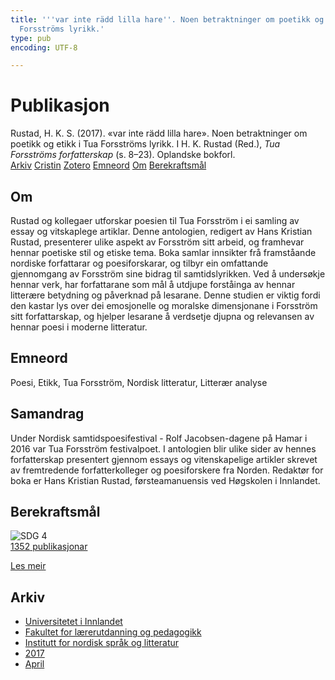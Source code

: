 ```yaml
---
title: '''var inte rädd lilla hare''. Noen betraktninger om poetikk og etikk i Tua
  Forsströms lyrikk.'
type: pub
encoding: UTF-8

---
```

<h1>Publikasjon</h1>
<article id="csl-bib-container-95XXPKVD" class="csl-bib-container">
  <div class="csl-bib-body"> <div class="csl-entry">Rustad, H. K. S. (2017). «var inte rädd lilla hare». Noen betraktninger om poetikk og etikk i Tua Forsströms lyrikk. I H. K. Rustad (Red.), <i>Tua Forsströms forfatterskap</i> (s. 8–23). Oplandske bokforl.</div> </div>
  <div class="csl-bib-buttons">
    <a href="#taxonomy-article-95XXPKVD" alt="archive" class="csl-bib-button">Arkiv</a>
    <a href="https://app.cristin.no/results/show.jsf?id=1464393" alt="Cristin" class="csl-bib-button">Cristin</a>
    <a href="http://zotero.org/groups/5881554/items/95XXPKVD" alt="Zotero" class="csl-bib-button">Zotero</a>
    <a href="#keywords-article-95XXPKVD" alt="keywords" class="csl-bib-button">Emneord</a>
    <a href="#about-article-95XXPKVD" alt="about_pub" class="csl-bib-button">Om</a>
    <a href="#sdg-article-95XXPKVD" alt="sdg" class="csl-bib-button">Berekraftsmål</a>
  </div>
  <div id="csl-bib-meta-container-95XXPKVD"></div>
</article>
<div id="csl-bib-meta-95XXPKVD" class="csl-bib-meta">
  <article id="about-article-95XXPKVD" class="about_pub-article">
    <h1>Om</h1>
    Rustad og kollegaer utforskar poesien til Tua Forsström i ei samling av essay og vitskaplege artiklar. Denne antologien, redigert av Hans Kristian Rustad, presenterer ulike aspekt av Forsström sitt arbeid, og framhevar hennar poetiske stil og etiske tema. Boka samlar innsikter frå framståande nordiske forfattarar og poesiforskarar, og tilbyr ein omfattande gjennomgang av Forsström sine bidrag til samtidslyrikken. Ved å undersøkje hennar verk, har forfattarane som mål å utdjupe forståinga av hennar litterære betydning og påverknad på lesarane. Denne studien er viktig fordi den kastar lys over dei emosjonelle og moralske dimensjonane i Forsström sitt forfattarskap, og hjelper lesarane å verdsetje djupna og relevansen av hennar poesi i moderne litteratur.
  </article>
  <article id="keywords-article-95XXPKVD" class="keywords-article">
    <h1>Emneord</h1>
    Poesi, Etikk, Tua Forsström, Nordisk litteratur, Litterær analyse
  </article>
  <article id="abstract-article-95XXPKVD" class="abstract-article">
    <h1>Samandrag</h1>
    Under Nordisk samtidspoesifestival - Rolf Jacobsen-dagene på Hamar i 2016 var Tua Forsström festivalpoet. I antologien blir ulike sider av hennes forfatterskap presentert gjennom essays og vitenskapelige artikler skrevet av fremtredende forfatterkolleger og poesiforskere fra Norden. Redaktør for boka er Hans Kristian Rustad, førsteamanuensis ved Høgskolen i Innlandet.
  </article>
  <article id="sdg-article-95XXPKVD" class="sdg-article">
    <h1>Berekraftsmål</h1>
    <div class="sdg-container"><div id="sdg4" class="sdg">
        <img src="{{< params subfolder >}}images/sdg/sdg04_nn.png" class="image" alt="SDG 4">
        <div class="sdg-overlay">
          <a href="/nn/archive/?key=?sdg=4#archive" class="sdg-publication-count"><span>1352</span> publikasjonar</a>
          <p><a href="https://fn.no/om-fn/fns-baerekraftsmaal/god-utdanning?lang=nno-NO" class="sdg-read-more">Les meir</a></p>
        </div>
      </div></div>
  </article>
  <article id="taxonomy-article-95XXPKVD" class="taxonomy-article">
    <h1>Arkiv</h1>
    <ul>
      <li>
        <a href="/nn/archive/?key=3DCRN523">Universitetet i Innlandet</a>
      </li>
      <li>
        <a href="/nn/archive/?key=WYNZA47F">Fakultet for lærerutdanning og pedagogikk</a>
      </li>
      <li>
        <a href="/nn/archive/?key=T9U6ILTU">Institutt for nordisk språk og litteratur</a>
      </li>
      <li>
        <a href="/nn/archive/?key=ZXPJXTL9">2017</a>
      </li>
      <li>
        <a href="/nn/archive/?key=Y8Z5G3TS">April</a>
      </li>
    </ul>
  </article>
</div>
